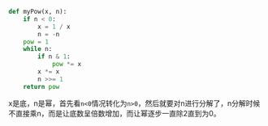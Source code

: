 
```python
def myPow(x, n):
    if n < 0:
        x = 1 / x
        n = -n
    pow = 1
    while n:
        if n & 1:
            pow *= x
        x *= x
        n >>= 1
    return pow
```
x是底，n是幂，首先看`n<0`情况转化为`n>0`，然后就要对n进行分解了，n分解时候不直接乘n，而是让底数呈倍数增加，而让幂逐步一直除2直到为0。